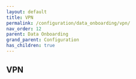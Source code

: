 ```yaml
---
layout: default
title: VPN
permalink: /configuration/data_onboarding/vpn/
nav_order: 12
parent: Data Onboarding
grand_parent: Configuration
has_children: true
---
```


## **VPN**